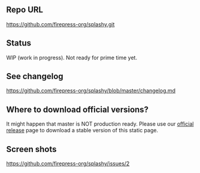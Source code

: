 ## Repo URL
https://github.com/firepress-org/splashy.git

## Status
WIP (work in progress). Not ready for prime time yet.

## See changelog
https://github.com/firepress-org/splashy/blob/master/changelog.md

## Where to download official versions?

It might happen that master is NOT production ready. Please use our [official release](https://github.com/firepress-org/splashy/releases) page to download a stable version of this static page. 

## Screen shots
https://github.com/firepress-org/splashy/issues/2
